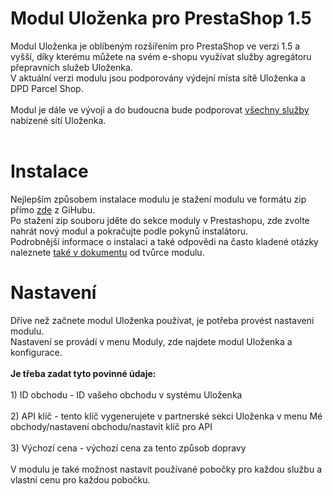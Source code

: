# Modul Uloženka pro PrestaShop 1.5
Modul Uloženka je oblíbeným rozšířením pro PrestaShop ve verzi 1.5 a vyšší, díky kterému můžete na svém e-shopu využívat služby agregátoru přepravních služeb Uloženka.
<br>V aktuální verzi modulu jsou podporovány výdejní místa sítě Uloženka a DPD Parcel Shop.
<br>
<br>
Modul je dále ve vývoji a do budoucna bude podporovat <a href="https://www.ulozenka.cz/pro-eshopy">všechny služby</a> nabízené sítí Uloženka. 
<br>
<br>
# Instalace
Nejlepším způsobem instalace modulu je stažení modulu ve formátu zip přímo <a href="https://github.com/ulozenka/prestashop-1-5">zde</a> z GiHubu.
<br>Po stažení zip souboru jděte do sekce moduly v Prestashopu, zde zvolte nahrát nový modul a pokračujte podle pokynů instalátoru.
<br>Podrobnější informace o instalaci a také odpovědi na často kladené otázky naleznete <a href="https://github.com/ulozenka/prestashop-1-5/blob/master/readme.pdf">také v dokumentu</a> od tvůrce modulu. 
# Nastavení 
Dříve než začnete modul Uloženka používat, je potřeba provést nastavení modulu. 
<br>Nastavení se provádí v menu Moduly, zde najdete modul Uloženka a konfigurace.
<br>
<br>**Je třeba zadat tyto povinné údaje:**
<br><br>1) ID obchodu - ID vašeho obchodu v systému Uloženka
<br><br>2) API klíč - tento klíč vygenerujete v partnerské sekci Uloženka v menu Mé obchody/nastavení obchodu/nastavit klíč pro API
<br><br>3) Výchozí cena - výchozí cena za tento způsob dopravy
<br><br> V modulu je také možnost nastavit používané pobočky pro každou službu a vlastní cenu pro každou pobočku. 

